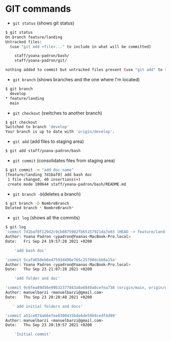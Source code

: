 # GIT commands

- `git status` (shows git status)

```sh
$ git status 
On branch feature/landing
Untracked files:
  (use "git add <file>..." to include in what will be committed)

	staff/yoana-padron/bash/
	staff/yoana-padron/git/

nothing added to commit but untracked files present (use "git add" to track)
```

- `git branch` (shows branches and the one where I'm located)

```sh
$ git branch
  develop
* feature/landing
  main
  ```

- `git checkout` (switches to another branch)

```sh
$ git checkout
Switched to branch 'develop'
Your branch is up to date with 'origin/develop'.
```

- `git add` (add files to staging area)

```sh
$ git add staff/yoana-padron/bash 
``` 

- `git commit` (consolidates files from staging area)

```sh
$ git commit -m "add doc name"
[feature/landing 7d1baf0] add bash doc
 1 file changed, 40 insertions(+)
 create mode 100644 staff/yoana-padron/bash/README.md
```

- `git branch -D`(deletes a branch)

```sh
$ git branch -D NombreBranch
Deleted branch * NombreBranch*
```

- `git log` (shows all the commits)

```sh
$ git log
'commit 7d1baf0f12942c9cb0875982fb65157921da7e03 (HEAD -> feature/landing)'
Author: Yoana Padron <ypadron@Yoanas-MacBook-Pro.local>
Date:   Fri Sep 24 19:57:28 2021 +0200

    'add bash doc'

'commit 5caf4650eb6e47593d496e765c25790dcbb8a15a'
Author: Yoana Padron <ypadron@Yoanas-MacBook-Pro.local>
Date:   Thu Sep 23 21:07:28 2021 +0200

    'add folder and doc'

'commit 9c6fea89d56e99b32377843a0a6849a8cefea738 (origin/main, origin/develop, origin/HEAD, main, develop)'
Author: manuelbarzi <manuelbarzi@gmail.com>
Date:   Thu Sep 23 20:28:48 2021 +0200

   ' add initial folders and docs'

'commit a51ce074a66efee0300433bde6de59b9cedf4d99'
Author: manuelbarzi <manuelbarzi@gmail.com>
Date:   Thu Sep 23 20:19:57 2021 +0200

    'Initial commit'

```
